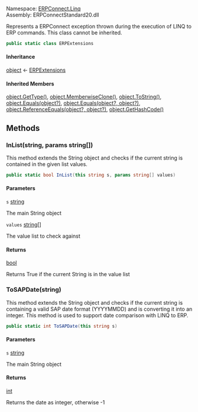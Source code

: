 
Namespace: [ERPConnect.Linq](index.md)  
Assembly: ERPConnectStandard20.dll  

Represents a ERPConnect exception thrown during the execution of LINQ to ERP commands. This 
class cannot be inherited.

```csharp
public static class ERPExtensions
```

#### Inheritance

[object](https://learn.microsoft.com/dotnet/api/system.object) ← 
[ERPExtensions](ERPConnect.Linq.ERPExtensions.md)

#### Inherited Members

[object.GetType\(\)](https://learn.microsoft.com/dotnet/api/system.object.gettype), 
[object.MemberwiseClone\(\)](https://learn.microsoft.com/dotnet/api/system.object.memberwiseclone), 
[object.ToString\(\)](https://learn.microsoft.com/dotnet/api/system.object.tostring), 
[object.Equals\(object?\)](https://learn.microsoft.com/dotnet/api/system.object.equals\#system\-object\-equals\(system\-object\)), 
[object.Equals\(object?, object?\)](https://learn.microsoft.com/dotnet/api/system.object.equals\#system\-object\-equals\(system\-object\-system\-object\)), 
[object.ReferenceEquals\(object?, object?\)](https://learn.microsoft.com/dotnet/api/system.object.referenceequals), 
[object.GetHashCode\(\)](https://learn.microsoft.com/dotnet/api/system.object.gethashcode)

## Methods

### <a id="ERPConnect_Linq_ERPExtensions_InList_System_String_System_String___"></a> InList\(string, params string\[\]\)

This method extends the String object and checks if the current string is contained in
the given list values.

```csharp
public static bool InList(this string s, params string[] values)
```

#### Parameters

`s` [string](https://learn.microsoft.com/dotnet/api/system.string)

The main String object

`values` [string](https://learn.microsoft.com/dotnet/api/system.string)\[\]

The value list to check against

#### Returns

 [bool](https://learn.microsoft.com/dotnet/api/system.boolean)

Returns True if the current String is in the value list

### <a id="ERPConnect_Linq_ERPExtensions_ToSAPDate_System_String_"></a> ToSAPDate\(string\)

This method extends the String object and checks if the current string is containing
a valid SAP date format (YYYYMMDD) and is converting it into an integer. This method
is used to support date comparison with LINQ to ERP.

```csharp
public static int ToSAPDate(this string s)
```

#### Parameters

`s` [string](https://learn.microsoft.com/dotnet/api/system.string)

The main String object

#### Returns

 [int](https://learn.microsoft.com/dotnet/api/system.int32)

Returns the date as integer, otherwise -1

